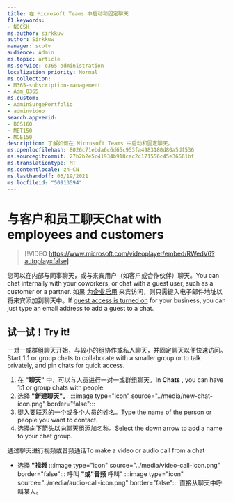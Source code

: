```yaml
---
title: 在 Microsoft Teams 中启动和固定聊天
f1.keywords:
- NOCSH
ms.author: sirkkuw
author: Sirkkuw
manager: scotv
audience: Admin
ms.topic: article
ms.service: o365-administration
localization_priority: Normal
ms.collection:
- M365-subscription-management
- Adm_O365
ms.custom:
- AdminSurgePortfolio
- adminvideo
search.appverid:
- BCS160
- MET150
- MOE150
description: 了解如何在 Microsoft Teams 中启动和固定聊天。
ms.openlocfilehash: 8026c71ebda6c6d65c953fa4983180d80a5df536
ms.sourcegitcommit: 27b2b2e5c41934b918cac2c171556c45e36661bf
ms.translationtype: MT
ms.contentlocale: zh-CN
ms.lasthandoff: 03/19/2021
ms.locfileid: "50913594"
---
```

# <a name="chat-with-employees-and-customers"></a><span data-ttu-id="6d41b-103">与客户和员工聊天</span><span class="sxs-lookup"><span data-stu-id="6d41b-103">Chat with employees and customers</span></span>

> [!VIDEO https://www.microsoft.com/videoplayer/embed/RWedV6?autoplay=false]

<span data-ttu-id="6d41b-104">您可以在内部与同事聊天，或与来宾用户（如客户或合作伙伴）聊天。</span><span class="sxs-lookup"><span data-stu-id="6d41b-104">You can chat internally with your coworkers, or chat with a guest user, such as a customer or a partner.</span></span> <span data-ttu-id="6d41b-105">如果 [为企业启用](/microsoftteams/set-up-guests) 来宾访问，则只需键入电子邮件地址以将来宾添加到聊天中。</span><span class="sxs-lookup"><span data-stu-id="6d41b-105">If [guest access is turned on](/microsoftteams/set-up-guests) for your business, you can just type an email address to add a guest to a chat.</span></span>

## <a name="try-it"></a><span data-ttu-id="6d41b-106">试一试！</span><span class="sxs-lookup"><span data-stu-id="6d41b-106">Try it!</span></span>

<span data-ttu-id="6d41b-107">一对一或群组聊天开始，与较小的组协作或私人聊天，并固定聊天以便快速访问。</span><span class="sxs-lookup"><span data-stu-id="6d41b-107">Start 1:1 or group chats to collaborate with a smaller group or to talk privately, and pin chats for quick access.</span></span>

1. <span data-ttu-id="6d41b-108">在  **"聊天"** 中，可以与人员进行一对一或群组聊天。</span><span class="sxs-lookup"><span data-stu-id="6d41b-108">In  **Chats** , you can have 1:1 or group chats with people.</span></span>
2. 选择 **"新建聊天"。** :::image type="icon" source="../media/new-chat-icon.png" border="false":::  
3. <span data-ttu-id="6d41b-110">键入要联系的一个或多个人员的姓名。</span><span class="sxs-lookup"><span data-stu-id="6d41b-110">Type the name of the person or people you want to contact.</span></span>
4. <span data-ttu-id="6d41b-111">选择向下箭头以向聊天组添加名称。</span><span class="sxs-lookup"><span data-stu-id="6d41b-111">Select the down arrow to add a name to your chat group.</span></span>

<span data-ttu-id="6d41b-112">通过聊天进行视频或音频通话</span><span class="sxs-lookup"><span data-stu-id="6d41b-112">To make a video or audio call from a chat</span></span>

- 选择  **"视频** :::image type="icon" source="../media/video-call-icon.png" border="false"::: 呼叫 **"或"音频** 呼叫" :::image type="icon" source="../media/audio-call-icon.png" border="false"::: 直接从聊天中呼叫某人。